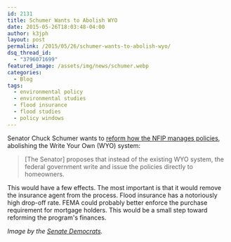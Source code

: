 ```yaml
---
id: 2131
title: Schumer Wants to Abolish WYO
date: 2015-05-26T18:03:48-04:00
author: k3jph
layout: post
permalink: /2015/05/26/schumer-wants-to-abolish-wyo/
dsq_thread_id:
  - "3796071699"
featured_image: /assets/img/news/schumer.webp
categories:
  - Blog
tags:
  - environmental policy
  - environmental studies
  - flood insurance
  - flood studies
  - policy windows
---
```

Senator Chuck Schumer wants to [reform how the NFIP manages policies](http://www.silive.com/news/index.ssf/2015/05/schumer_wants_fema_flood_insur.html), abolishing the Write Your Own (WYO) system:

> \[The Senator\] proposes that instead of the existing WYO system, the federal government write and issue the policies directly to homeowners.

This would have a few effects.  The most important is that it would remove the insurance agent from the process.  Flood insurance has a notoriously high drop-off rate.  FEMA could probably better enforce the purchase requirement for mortgage holders.  This would be a small step toward reforming the program's finances.

_Image by the [Senate Democrats](https://www.flickr.com/photos/sdmc/16684690303)._
